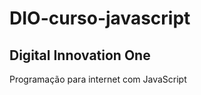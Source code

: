 # DIO-curso-javascript
Digital Innovation One
----------------------
Programação para internet com JavaScript
